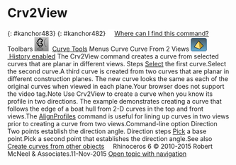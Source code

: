 ---
---


# Crv2View
{: #kanchor483}
{: #kanchor482}
 [![images/transparent.gif](images/transparent.gif)Where can I find this command?](javascript:void(0);) Toolbars
![images/crv2view.png](images/crv2view.png) [Curve Tools](curve-tools-toolbar.html) 
Menus
Curve
Curve From 2 Views
![images/history-tag.png](images/history-tag.png) [&#160;History enabled](historyenabled.html) 
The Crv2View command creates a curve from selected curves that are planar in different views.
Steps
 [Select](select-objects.html) the first curve.Select the second curve.A third curve is created from two curves that are planar in different construction planes. The new curve looks the same as each of the original curves when viewed in each plane.Your browser does not support the video tag.Note
Use Crv2View to create a curve when you know its profile in two directions. The example demonstrates creating a curve that follows the edge of a boat hull from 2-D curves in the top and front views.The [AlignProfiles](alignprofiles.html) command is useful for lining up curves in two views prior to creating a curve from two views.Command-line option
Direction
Two points establish the direction angle.
Direction steps
 [Pick](pick-location.html) a base point.Pick a second point that establishes the direction angle.See also
 [Create curves from other objects](sak-curvefromobject.html) 
&#160;
&#160;
Rhinoceros 6 © 2010-2015 Robert McNeel &amp; Associates.11-Nov-2015
 [Open topic with navigation](crv2view.html) 

